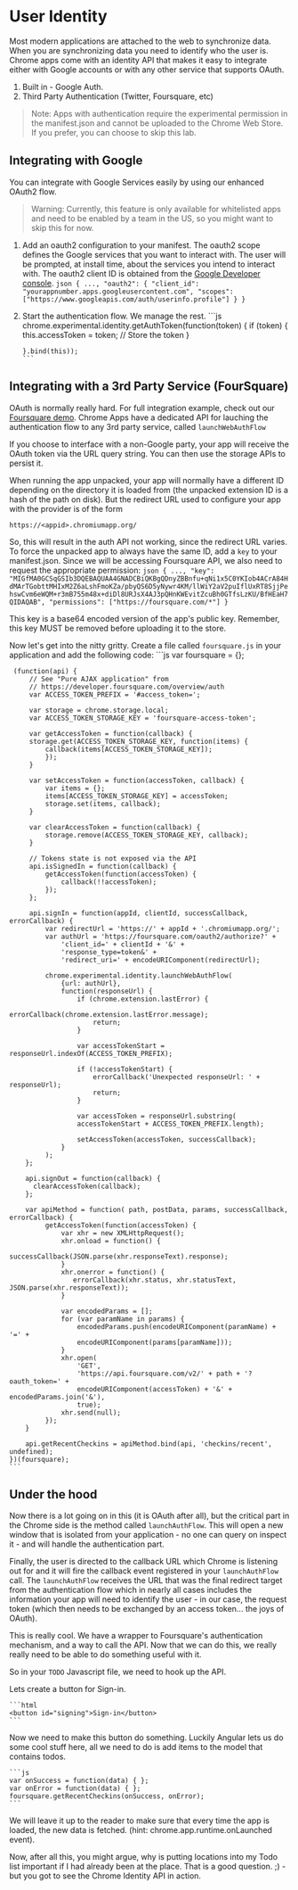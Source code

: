 # User Identity

Most modern applications are attached to the web to synchronize data. When you are synchronizing data you need to identify who the user is. Chrome apps come with an identity API that makes it easy to integrate either with Google accounts or with any other service that supports OAuth.

1.  Built in - Google Auth.
2.  Third Party Authentication (Twitter, Foursquare, etc)

> Note: Apps with authentication require the experimental permission in the manifest.json and cannot be uploaded to the Chrome Web Store. If you prefer, you can choose to skip this lab.

## Integrating with Google

You can integrate with Google Services easily by using our enhanced OAuth2 flow.  

> Warning: Currently, this feature is only available for whitelisted apps and need to be enabled by a team in the US, so you might want to skip this for now.

1.  Add an oauth2 configuration to your manifest. The oauth2 scope defines the Google services that you want to interact with. The user will be prompted, at install time, about the services you intend to interact with. The oauth2 client ID is obtained from the [Google Developer console](http://developer.google.com/console).
        ```json
        {
            ...,
            "oauth2": {
                "client_id": "yourappnumber.apps.googleusercontent.com",
                "scopes": ["https://www.googleapis.com/auth/userinfo.profile"]
            }
        }
        ```

2.  Start the authentication flow. We manage the rest.
        ```js
        chrome.experimental.identity.getAuthToken(function(token) { 
            if (token) {
                this.accessToken = token;
                // Store the token
            }
              
        }.bind(this)); 
        ```

## Integrating with a 3rd Party Service (FourSquare)

OAuth is normally really hard.  For full integration example, check out our [Foursquare demo](https://github.com/GoogleChrome/chrome-app-samples/tree/master/appsquare).  Chrome Apps have a dedicated API for lauching the authentication flow to any 3rd party service, called `launchWebAuthFlow`

If you choose to interface with a non-Google party, your app will receive the OAuth token via the URL query string. You can then use the storage APIs to persist it.

When running the app unpacked, your app will normally have a different ID depending on the directory it is loaded from (the unpacked extension ID is a hash of the path on disk). But the redirect URL used to configure your app with the provider is of the form
    
    https://<appid>.chromiumapp.org/


So, this will result in the auth API not working, since the redirect URL varies. To force the unpacked app to always have the same ID, add a `key` to your manifest.json. Since we will be accessing Foursquare API, we also need to request the appropriate permission:
    ```json
    {
        ...,
        "key": "MIGfMA0GCSqGSIb3DQEBAQUAA4GNADCBiQKBgQDnyZBBnfu+qNi1x5C0YKIob4ACrA84HdMArTGobttMHIxM2Z6aLshFmoKZa/pbyQS6D5yNywr4KM/llWiY2aV2puIflUxRT8SjjPehswCvm6eWQM+r3mB755m48x+diDl8URJsX4AJ3pQHnKWEvitZcuBh0GTfsLzKU/BfHEaH7QIDAQAB",
        "permissions": ["https://foursquare.com/*"]
    }
    ```

This key is a base64 encoded version of the app's public key. Remember, this key MUST be removed before uploading it to the store.

Now let's get into the nitty gritty. Create a file called `foursquare.js` in your application and add the following code:
    ```js
     var foursquare = {};

     (function(api) {
         // See "Pure AJAX application" from
         // https://developer.foursquare.com/overview/auth
         var ACCESS_TOKEN_PREFIX = '#access_token=';

         var storage = chrome.storage.local;
         var ACCESS_TOKEN_STORAGE_KEY = 'foursquare-access-token';

         var getAccessToken = function(callback) {
         storage.get(ACCESS_TOKEN_STORAGE_KEY, function(items) {
             callback(items[ACCESS_TOKEN_STORAGE_KEY]);
             });
         }

         var setAccessToken = function(accessToken, callback) {
             var items = {};
             items[ACCESS_TOKEN_STORAGE_KEY] = accessToken;
             storage.set(items, callback);
         }

         var clearAccessToken = function(callback) {
             storage.remove(ACCESS_TOKEN_STORAGE_KEY, callback);
         }

         // Tokens state is not exposed via the API
         api.isSignedIn = function(callback) {
             getAccessToken(function(accessToken) {
                 callback(!!accessToken);
             });
         };  
   
         api.signIn = function(appId, clientId, successCallback, errorCallback) {
             var redirectUrl = 'https://' + appId + '.chromiumapp.org/';
             var authUrl = 'https://foursquare.com/oauth2/authorize?' +
                 'client_id=' + clientId + '&' +
                 'response_type=token&' +
                 'redirect_uri=' + encodeURIComponent(redirectUrl);
         
             chrome.experimental.identity.launchWebAuthFlow(
                 {url: authUrl},
                 function(responseUrl) {
                     if (chrome.extension.lastError) {
                         errorCallback(chrome.extension.lastError.message);
                         return;
                     }

                     var accessTokenStart = responseUrl.indexOf(ACCESS_TOKEN_PREFIX);

                     if (!accessTokenStart) {
                         errorCallback('Unexpected responseUrl: ' + responseUrl);
                         return;
                     }

                     var accessToken = responseUrl.substring(
                     accessTokenStart + ACCESS_TOKEN_PREFIX.length);

                     setAccessToken(accessToken, successCallback);
                 }
             );
        };

        api.signOut = function(callback) {
          clearAccessToken(callback);
        };

        var apiMethod = function( path, postData, params, successCallback, errorCallback) {
             getAccessToken(function(accessToken) {
                 var xhr = new XMLHttpRequest();
                 xhr.onload = function() {
                    successCallback(JSON.parse(xhr.responseText).response);
                 }
                 xhr.onerror = function() {
                    errorCallback(xhr.status, xhr.statusText, JSON.parse(xhr.responseText));
                 }

                 var encodedParams = [];
                 for (var paramName in params) {
                     encodedParams.push(encodeURIComponent(paramName) + '=' +
                     encodeURIComponent(params[paramName]));
                 }
                 xhr.open(
                     'GET',
                     'https://api.foursquare.com/v2/' + path + '?oauth_token=' +
                     encodeURIComponent(accessToken) + '&' + encodedParams.join('&'),
                     true);
                 xhr.send(null);
             });
        }

        api.getRecentCheckins = apiMethod.bind(api, 'checkins/recent', undefined);
    })(foursquare);
    ```

## Under the hood

Now there is a lot going on in this (it is OAuth after all), but the critical part in the Chrome side is the method called `launchAuthFlow`. This will open a new window that is isolated from your application - no one can query on inspect it - and will handle the authentication part.

Finally, the user is directed to the callback URL which Chrome is listening out for and it will fire the callback event registered in your `launchAuthFlow` call. The `launchAuthFlow` receives the URL that was the final redirect target from the authentication flow which in nearly all cases includes the information your app will need to identify the user - in our case, the request token (which then needs to be exchanged by an access token... the joys of OAuth).

This is really cool.  We have a wrapper to Foursquare's authentication mechanism, and a way to call the API.  Now that we can do this, we really really need to be able to do something useful with it.

So in your `TODO` Javascript file, we need to hook up the API.

Lets create a button for Sign-in.
    
    ```html
    <button id="signing">Sign-in</button>
    ```

Now we need to make this button do something.  Luckily Angular lets us do some cool stuff here, all we need to do is add items to the model that contains todos.

    ```js
    var onSuccess = function(data) { };
    var onError = function(data) { };
    foursquare.getRecentCheckins(onSuccess, onError);
    ```

We will leave it up to the reader to make sure that every time the app is loaded, the new data is fetched. (hint: chrome.app.runtime.onLaunched event).

Now, after all this, you might argue, why is putting locations into my Todo list important if I had already been at the place.  That is a good question. ;) - but you got to see the Chrome Identity API in action.

